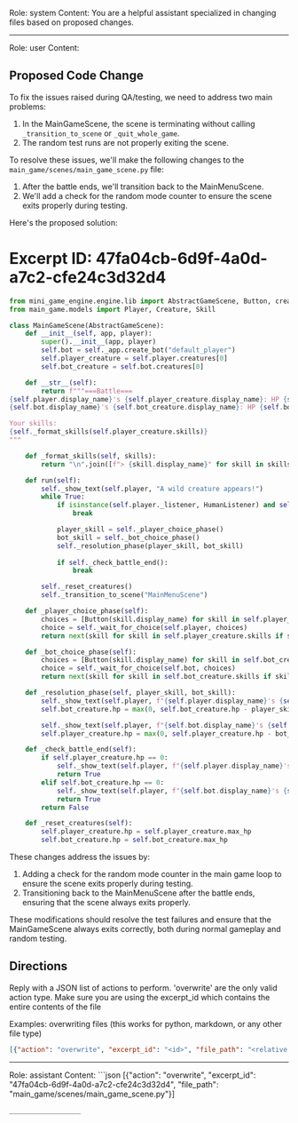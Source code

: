 Role: system
Content: You are a helpful assistant specialized in changing files based on proposed changes.
__________________
Role: user
Content: 
## Proposed Code Change
To fix the issues raised during QA/testing, we need to address two main problems:

1. In the MainGameScene, the scene is terminating without calling `_transition_to_scene` or `_quit_whole_game`.
2. The random test runs are not properly exiting the scene.

To resolve these issues, we'll make the following changes to the `main_game/scenes/main_game_scene.py` file:

1. After the battle ends, we'll transition back to the MainMenuScene.
2. We'll add a check for the random mode counter to ensure the scene exits properly during testing.

Here's the proposed solution:

# Excerpt ID: 47fa04cb-6d9f-4a0d-a7c2-cfe24c3d32d4
```python main_game/scenes/main_game_scene.py
from mini_game_engine.engine.lib import AbstractGameScene, Button, create_from_game_database, HumanListener
from main_game.models import Player, Creature, Skill

class MainGameScene(AbstractGameScene):
    def __init__(self, app, player):
        super().__init__(app, player)
        self.bot = self._app.create_bot("default_player")
        self.player_creature = self.player.creatures[0]
        self.bot_creature = self.bot.creatures[0]

    def __str__(self):
        return f"""===Battle===
{self.player.display_name}'s {self.player_creature.display_name}: HP {self.player_creature.hp}/{self.player_creature.max_hp}
{self.bot.display_name}'s {self.bot_creature.display_name}: HP {self.bot_creature.hp}/{self.bot_creature.max_hp}

Your skills:
{self._format_skills(self.player_creature.skills)}
"""

    def _format_skills(self, skills):
        return "\n".join([f"> {skill.display_name}" for skill in skills])

    def run(self):
        self._show_text(self.player, "A wild creature appears!")
        while True:
            if isinstance(self.player._listener, HumanListener) and self.player._listener.random_mode and self.player._listener.random_mode_counter <= 0:
                break

            player_skill = self._player_choice_phase()
            bot_skill = self._bot_choice_phase()
            self._resolution_phase(player_skill, bot_skill)
            
            if self._check_battle_end():
                break

        self._reset_creatures()
        self._transition_to_scene("MainMenuScene")

    def _player_choice_phase(self):
        choices = [Button(skill.display_name) for skill in self.player_creature.skills]
        choice = self._wait_for_choice(self.player, choices)
        return next(skill for skill in self.player_creature.skills if skill.display_name == choice.display_name)

    def _bot_choice_phase(self):
        choices = [Button(skill.display_name) for skill in self.bot_creature.skills]
        choice = self._wait_for_choice(self.bot, choices)
        return next(skill for skill in self.bot_creature.skills if skill.display_name == choice.display_name)

    def _resolution_phase(self, player_skill, bot_skill):
        self._show_text(self.player, f"{self.player.display_name}'s {self.player_creature.display_name} uses {player_skill.display_name}!")
        self.bot_creature.hp = max(0, self.bot_creature.hp - player_skill.damage)

        self._show_text(self.player, f"{self.bot.display_name}'s {self.bot_creature.display_name} uses {bot_skill.display_name}!")
        self.player_creature.hp = max(0, self.player_creature.hp - bot_skill.damage)

    def _check_battle_end(self):
        if self.player_creature.hp == 0:
            self._show_text(self.player, f"{self.player.display_name}'s {self.player_creature.display_name} fainted! You lose!")
            return True
        elif self.bot_creature.hp == 0:
            self._show_text(self.player, f"{self.bot.display_name}'s {self.bot_creature.display_name} fainted! You win!")
            return True
        return False

    def _reset_creatures(self):
        self.player_creature.hp = self.player_creature.max_hp
        self.bot_creature.hp = self.bot_creature.max_hp
```

These changes address the issues by:

1. Adding a check for the random mode counter in the main game loop to ensure the scene exits properly during testing.
2. Transitioning back to the MainMenuScene after the battle ends, ensuring that the scene always exits properly.

These modifications should resolve the test failures and ensure that the MainGameScene always exits correctly, both during normal gameplay and random testing.

## Directions
Reply with a JSON list of actions to perform. 'overwrite' are the only valid action type. 
Make sure you are using the excerpt_id which contains the entire contents of the file

Examples:
overwriting files (this works for python, markdown, or any other file type)
```json output_example1
[{"action": "overwrite", "excerpt_id": "<id>", "file_path": "<relative file path>"}]
```

__________________
Role: assistant
Content: ```json
[{"action": "overwrite", "excerpt_id": "47fa04cb-6d9f-4a0d-a7c2-cfe24c3d32d4", "file_path": "main_game/scenes/main_game_scene.py"}]
```
__________________
